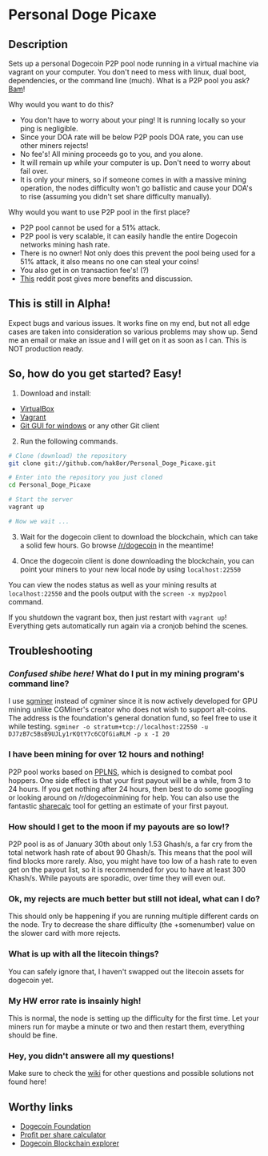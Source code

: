 # Personal Doge Picaxe

## Description
Sets up a personal Dogecoin P2P pool node running in a virtual machine via vagrant on your computer. You don't need to mess with linux, dual boot, dependencies, or the command line (much). What is a P2P pool you ask? [Bam](https://en.bitcoin.it/wiki/P2Pool)!

Why would you want to do this?
- You don't have to worry about your ping! It is running locally so your ping is negligible.
- Since your DOA rate will be below P2P pools DOA rate, you can use other miners rejects!
- No fee's! All mining proceeds go to you, and you alone.
- It will remain up while your computer is up. Don't need to worry about fail over.
- It is only your miners, so if someone comes in with a massive mining operation, the nodes difficulty won't go ballistic and cause your DOA's to rise (assuming you didn't set share difficulty manually).

Why would you want to use P2P pool in the first place?
- P2P pool cannot be used for a 51% attack.
- P2P pool is very scalable, it can easily handle the entire Dogecoin networks mining hash rate.
- There is no owner! Not only does this prevent the pool being used for a 51% attack, it also means no one can steal your coins!
- You also get in on transaction fee's! (?)
- [This](http://www.reddit.com/r/dogemining/comments/1uncvb/the_benefits_of_mining_using_p2pool_better) reddit post gives more benefits and discussion.

## This is still in Alpha!
Expect bugs and various issues. It works fine on my end, but not all edge cases are taken into consideration so various problems may show up. Send me an email or make an issue and I will get on it as soon as I can. This is NOT production ready.

## So, how do you get started? Easy!

1. Download and install:
- [VirtualBox](https://www.virtualbox.org/)
- [Vagrant](http://www.vagrantup.com/)
- [Git GUI for windows](http://windows.github.com/) or any other Git client
 
2. Run the following commands.

```bash
# Clone (download) the repository
git clone git://github.com/hak8or/Personal_Doge_Picaxe.git

# Enter into the repository you just cloned
cd Personal_Doge_Picaxe

# Start the server
vagrant up

# Now we wait ...
```

3. Wait for the dogecoin client to download the blockchain, which can take a solid few hours. Go browse [/r/dogecoin](https://www.reddit.com/r/dogecoin/) in the meantime!

4. Once the dogecoin client is done downloading the blockchain, you can point your miners to your new local node by using ```localhost:22550```

You can view the nodes status as well as your mining results at ```localhost:22550``` and the pools output with the ```screen -x myp2pool``` command.

If you shutdown the vagrant box, then just restart with ```vagrant up```! Everything gets automatically run again via a cronjob behind the scenes.

## Troubleshooting

### *Confused shibe here!* What do I put in my mining program's command line?
I use [sgminer](https://github.com/veox/sgminer) instead of cgminer since it is now actively developed for GPU mining unlike CGMiner's creator who does not wish to support alt-coins. The address is the foundation's general donation fund, so feel free to use it while testing.
``` sgminer -o stratum+tcp://localhost:22550 -u DJ7zB7c5BsB9UJLy1rKQtY7c6CQfGiaRLM -p x -I 20 ```

### I have been mining for over 12 hours and nothing!
P2P pool works based on [PPLNS](https://litecoin.info/Mining_pool_comparison#Reward_types), which is designed to combat pool hoppers. One side effect is that your first payout will be a while, from 3 to 24 hours. If you get nothing after 24 hours, then best to do some googling or looking around on /r/dogecoinmining for help. You can also use the fantastic [sharecalc](http://www.nckpnny.com/sharecalc/) tool for getting an estimate of your first payout.

### How should I get to the moon if my payouts are so low!?
P2P pool is as of January 30th about only 1.53 Ghash/s, a far cry from the total network hash rate of about 90 Ghash/s. This means that the pool will find blocks more rarely. Also, you might have too low of a hash rate to even get on the payout list, so it is recommended for you to have at least 300 Khash/s. While payouts are sporadic, over time they will even out.

### Ok, my rejects are much better but still not ideal, what can I do?
This should only be happening if you are running multiple different cards on the node. Try to decrease the share difficulty (the +somenumber) value on the slower card with more rejects.

### What is up with all the litecoin things? 
You can safely ignore that, I haven't swapped out the litecoin assets for dogecoin yet.

### My HW error rate is insainly high!
This is normal, the node is setting up the difficulty for the first time. Let your miners run for maybe a minute or two and then restart them, everything should be fine.

### Hey, you didn't answere all my questions!
Make sure to check the [wiki](https://github.com/hak8or/Personal_Doge_Picaxe/wiki) for other questions and possible solutions not found here!

## Worthy links
- [Dogecoin Foundation](http://foundation.dogecoin.com/)
- [Profit per share calculator](http://www.nckpnny.com/sharecalc/)
- [Dogecoin Blockchain explorer](http://dogechain.info/chain/Dogecoin)
